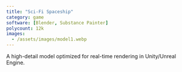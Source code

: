 ```yaml
---
title: "Sci-Fi Spaceship"
category: game
software: [Blender, Substance Painter]
polycount: 12k
images:
  - /assets/images/model1.webp
---
```


A high-detail model optimized for real-time rendering in Unity/Unreal Engine.
